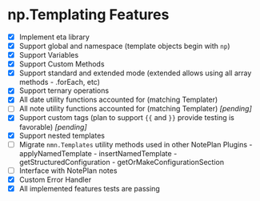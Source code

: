 # np.Templating Features

- [x] Implement eta library
- [x] Support global and namespace (template objects begin with `np`)
- [x] Support Variables
- [x] Support Custom Methods
- [x] Support standard and extended mode (extended allows using all array methods - .forEach, etc)
- [x] Support ternary operations
- [x] All date utility functions accounted for (matching Templater)
- [ ] All note utility functions accounted for (matching Templater) _[pending]_
- [x] Support custom tags (plan to support `{{` and `}}` provide testing is favorable) _[pending]_
- [x] Support nested templates
- [ ] Migrate `nmn.Templates` utility methods used in other NotePlan Plugins
		- applyNamedTemplate
		- insertNamedTemplate
		- getStructuredConfiguration
		- getOrMakeConfigurationSection
- [ ] Interface with NotePlan notes
- [x] Custom Error Handler
- [x] All implemented features tests are passing
